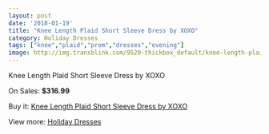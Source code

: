 ```yaml
---
layout: post
date: '2018-01-19'
title: "Knee Length Plaid Short Sleeve Dress by XOXO"
category: Holiday Dresses
tags: ["knee","plaid","prom","dresses","evening"]
image: http://img.transblink.com/9520-thickbox_default/knee-length-plaid-short-sleeve-dress-by-xoxo.jpg
---
```

Knee Length Plaid Short Sleeve Dress by XOXO

On Sales: **$316.99**
<a href="https://www.transblink.com/en/holiday-dresses/3104-knee-length-plaid-short-sleeve-dress-by-xoxo.html"><amp-img layout="responsive" width="600" height="600" src="//img.transblink.com/9520-thickbox_default/knee-length-plaid-short-sleeve-dress-by-xoxo.jpg" alt="Knee Length Plaid Short Sleeve Dress by XOXO 0" /></a>
<a href="https://www.transblink.com/en/holiday-dresses/3104-knee-length-plaid-short-sleeve-dress-by-xoxo.html"><amp-img layout="responsive" width="600" height="600" src="//img.transblink.com/9522-thickbox_default/knee-length-plaid-short-sleeve-dress-by-xoxo.jpg" alt="Knee Length Plaid Short Sleeve Dress by XOXO 1" /></a>
<a href="https://www.transblink.com/en/holiday-dresses/3104-knee-length-plaid-short-sleeve-dress-by-xoxo.html"><amp-img layout="responsive" width="600" height="600" src="//img.transblink.com/9521-thickbox_default/knee-length-plaid-short-sleeve-dress-by-xoxo.jpg" alt="Knee Length Plaid Short Sleeve Dress by XOXO 2" /></a>

Buy it: [Knee Length Plaid Short Sleeve Dress by XOXO](https://www.transblink.com/en/holiday-dresses/3104-knee-length-plaid-short-sleeve-dress-by-xoxo.html "Knee Length Plaid Short Sleeve Dress by XOXO")

View more: [Holiday Dresses](https://www.transblink.com/en/8-holiday-dresses "Holiday Dresses")